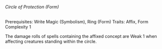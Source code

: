 ###### Circle of Protection (Form)

Prerequisites: Write Magic (Symbolism), Ring (Form)
Traits: Affix, Form
Complexity 1

The damage rolls of spells containing the affixed concept are Weak 1 when affecting creatures standing within the circle.